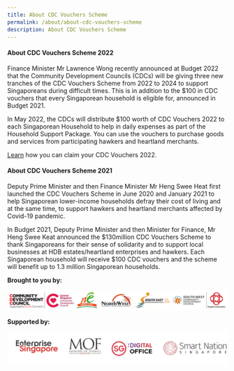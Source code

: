 ```yaml
---
title: About CDC Vouchers Scheme
permalink: /about/about-cdc-vouchers-scheme
description: About CDC Vouchers Scheme
---
```

#### About CDC Vouchers Scheme 2022
Finance Minister Mr Lawrence Wong recently announced at Budget 2022 that the Community Development Councils (CDCs) will be giving three new tranches of the CDC Vouchers Scheme from 2022 to 2024 to support Singaporeans during difficult times. This is in addition to the $100 in CDC vouchers that every Singaporean household is eligible for, announced in Budget 2021.

In May 2022, the CDCs will distribute $100 worth of CDC Vouchers 2022 to each Singaporean Household to help in daily expenses as part of the Household Support Package. You can use the vouchers to purchase goods and services from participating hawkers and heartland merchants.


[Learn](https://vouchers.cdc.gov.sg/residents/info) how you can claim your CDC Vouchers 2022.

#### About CDC Vouchers Scheme 2021
Deputy Prime Minister and then Finance Minister Mr Heng Swee Heat first launched the CDC Vouchers Scheme in June 2020 and January 2021 to help Singaporean lower-income households defray their cost of living and at the same time, to support hawkers and heartland merchants affected by Covid-19 pandemic. 

In Budget 2021, Deputy Prime Minister and then Minister for Finance, Mr Heng Swee Keat announced the $130million CDC Vouchers Scheme to thank Singaporeans for their sense of solidarity and to support local businesses at HDB estates/heartland enterprises and hawkers. Each Singaporean household will receive $100 CDC vouchers and the scheme will benefit up to 1.3 million Singaporean households.



**Brought to you by:**

![Brought to you by](/images/brought-by.png)

**Supported by:**

![Supported by](/images/supported-by.png)